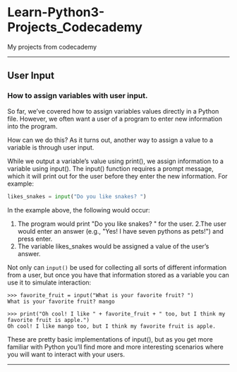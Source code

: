 # Learn-Python3-Projects_Codecademy
My projects from codecademy 
___

## User Input

### How to assign variables with user input.

So far, we’ve covered how to assign variables values directly in a Python file. However, we often want a user of a program to enter new information into the program.

How can we do this? As it turns out, another way to assign a value to a variable is through user input.

While we output a variable’s value using print(), we assign information to a variable using input(). The input() function requires a prompt message, which it will print out for the user before they enter the new information. For example:

```py
likes_snakes = input("Do you like snakes? ")
```

In the example above, the following would occur:

1. The program would print "Do you like snakes? " for the user.
2.The user would enter an answer (e.g., "Yes! I have seven pythons as pets!") and press enter.
3. The variable likes_snakes would be assigned a value of the user’s answer.

Not only can `input()` be used for collecting all sorts of different information from a user, but once you have that information stored as a variable you can use it to simulate interaction:

```
>>> favorite_fruit = input("What is your favorite fruit? ")
What is your favorite fruit? mango

>>> print("Oh cool! I like " + favorite_fruit + " too, but I think my favorite fruit is apple.")
Oh cool! I like mango too, but I think my favorite fruit is apple.
```

These are pretty basic implementations of input(), but as you get more familiar with Python you’ll find more and more interesting scenarios where you will want to interact with your users.

___

